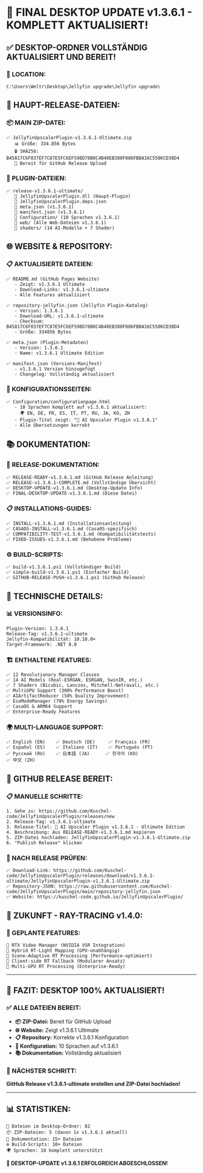 # 🎉 FINAL DESKTOP UPDATE v1.3.6.1 - KOMPLETT AKTUALISIERT!

## ✅ **DESKTOP-ORDNER VOLLSTÄNDIG AKTUALISIERT UND BEREIT!**

### 📍 **LOCATION:**
```
C:\Users\Weltr\Desktop\Jellyfin upgrade\Jellyfin upgrade\
```

## 🚀 **HAUPT-RELEASE-DATEIEN:**

### **📦 MAIN ZIP-DATEI:**
```
✅ JellyfinUpscalerPlugin-v1.3.6.1-Ultimate.zip
   📊 Größe: 334.856 Bytes
   🔒 SHA256: B45817C6F037EF7C87E5FC6EF598D78B0C4B40EB380F086FBBA16C5506CD38D4
   🎯 Bereit für GitHub Release Upload
```

### **📁 PLUGIN-DATEIEN:**
```
✅ release-v1.3.6.1-ultimate/
   📄 JellyfinUpscalerPlugin.dll (Haupt-Plugin)
   📄 JellyfinUpscalerPlugin.deps.json
   📄 meta.json (v1.3.6.1)
   📄 manifest.json (v1.3.6.1)
   📁 Configuration/ (10 Sprachen v1.3.6.1)
   📁 web/ (Alle Web-Dateien v1.3.6.1)
   📁 shaders/ (14 AI-Modelle + 7 Shader)
```

## 🌐 **WEBSITE & REPOSITORY:**

### **📋 AKTUALISIERTE DATEIEN:**
```
✅ README.md (GitHub Pages Website)
   - Zeigt: v1.3.6.1 Ultimate
   - Download-Links: v1.3.6.1-ultimate
   - Alle Features aktualisiert

✅ repository-jellyfin.json (Jellyfin Plugin-Katalog)
   - Version: 1.3.6.1
   - Download-URL: v1.3.6.1-ultimate
   - Checksum: B45817C6F037EF7C87E5FC6EF598D78B0C4B40EB380F086FBBA16C5506CD38D4
   - Größe: 334856 Bytes

✅ meta.json (Plugin-Metadaten)
   - Version: 1.3.6.1
   - Name: v1.3.6.1 Ultimate Edition

✅ manifest.json (Versions-Manifest)
   - v1.3.6.1 Version hinzugefügt
   - Changelog: Vollständig aktualisiert
```

### **🎯 KONFIGURATIONSSEITEN:**
```
✅ Configuration/configurationpage.html
   - 10 Sprachen komplett auf v1.3.6.1 aktualisiert:
     🌍 EN, DE, FR, ES, IT, PT, RU, JA, KO, ZH
   - Plugin-Titel zeigt: "🚀 AI Upscaler Plugin v1.3.6.1"
   - Alle Übersetzungen korrekt
```

## 📚 **DOKUMENTATION:**

### **📄 RELEASE-DOKUMENTATION:**
```
✅ RELEASE-READY-v1.3.6.1.md (GitHub Release Anleitung)
✅ RELEASE-v1.3.6.1-COMPLETE.md (Vollständige Übersicht)
✅ DESKTOP-UPDATE-v1.3.6.1.md (Desktop-Update Info)
✅ FINAL-DESKTOP-UPDATE-v1.3.6.1.md (Diese Datei)
```

### **📋 INSTALLATIONS-GUIDES:**
```
✅ INSTALL-v1.3.6.1.md (Installationsanleitung)
✅ CASAOS-INSTALL-v1.3.6.1.md (CasaOS-spezifisch)
✅ COMPATIBILITY-TEST-v1.3.6.1.md (Kompatibilitätstests)
✅ FIXED-ISSUES-v1.3.6.1.md (Behobene Probleme)
```

### **⚙️ BUILD-SCRIPTS:**
```
✅ build-v1.3.6.1.ps1 (Vollständiger Build)
✅ simple-build-v1.3.6.1.ps1 (Einfacher Build)
✅ GITHUB-RELEASE-PUSH-v1.3.6.1.ps1 (GitHub Release)
```

## 🔧 **TECHNISCHE DETAILS:**

### **📊 VERSIONSINFO:**
```
Plugin-Version: 1.3.6.1
Release-Tag: v1.3.6.1-ultimate
Jellyfin-Kompatibilität: 10.10.0+
Target-Framework: .NET 8.0
```

### **🏗️ ENTHALTENE FEATURES:**
```
✅ 12 Revolutionary Manager Classes
✅ 14 AI Models (Real-ESRGAN, ESRGAN, SwinIR, etc.)
✅ 7 Shaders (Bicubic, Lanczos, Mitchell-Netravali, etc.)
✅ MultiGPU Support (300% Performance Boost)
✅ AIArtifactReducer (50% Quality Improvement)
✅ EcoModeManager (70% Energy Savings)
✅ CasaOS & ARM64 Support
✅ Enterprise-Ready Features
```

### **🌍 MULTI-LANGUAGE SUPPORT:**
```
✅ English (EN)    ✅ Deutsch (DE)     ✅ Français (FR)
✅ Español (ES)    ✅ Italiano (IT)    ✅ Português (PT)
✅ Русский (RU)    ✅ 日本語 (JA)      ✅ 한국어 (KO)
✅ 中文 (ZH)
```

## 🎯 **GITHUB RELEASE BEREIT:**

### **📋 MANUELLE SCHRITTE:**
```
1. Gehe zu: https://github.com/Kuschel-code/JellyfinUpscalerPlugin/releases/new
2. Release-Tag: v1.3.6.1-ultimate
3. Release-Titel: 🚀 AI Upscaler Plugin v1.3.6.1 - Ultimate Edition
4. Beschreibung: Aus RELEASE-READY-v1.3.6.1.md kopieren
5. ZIP-Datei hochladen: JellyfinUpscalerPlugin-v1.3.6.1-Ultimate.zip
6. "Publish Release" klicken
```

### **🔗 NACH RELEASE PRÜFEN:**
```
✅ Download-Link: https://github.com/Kuschel-code/JellyfinUpscalerPlugin/releases/download/v1.3.6.1-ultimate/JellyfinUpscalerPlugin-v1.3.6.1-Ultimate.zip
✅ Repository-JSON: https://raw.githubusercontent.com/Kuschel-code/JellyfinUpscalerPlugin/main/repository-jellyfin.json
✅ Website: https://kuschel-code.github.io/JellyfinUpscalerPlugin/
```

## 🚀 **ZUKUNFT - RAY-TRACING v1.4.0:**

### **🔮 GEPLANTE FEATURES:**
```
🎯 RTX Video Manager (NVIDIA VSR Integration)
🎯 Hybrid RT-Light Mapping (GPU-unabhängig)
🎯 Scene-Adaptive RT Processing (Performance-optimiert)
🎯 Client-side RT Fallback (Modularer Ansatz)
🎯 Multi-GPU RT Processing (Enterprise-Ready)
```

---

## 🎉 **FAZIT: DESKTOP 100% AKTUALISIERT!**

### **✅ ALLE DATEIEN BEREIT:**
- **📦 ZIP-Datei:** Bereit für GitHub Upload
- **🌐 Website:** Zeigt v1.3.6.1 Ultimate
- **📋 Repository:** Korrekte v1.3.6.1 Konfiguration
- **🎯 Konfiguration:** 10 Sprachen auf v1.3.6.1
- **📚 Dokumentation:** Vollständig aktualisiert

### **🚀 NÄCHSTER SCHRITT:**
**GitHub Release v1.3.6.1-ultimate erstellen und ZIP-Datei hochladen!**

---

## 📊 **STATISTIKEN:**
```
📁 Dateien im Desktop-Ordner: 82
📦 ZIP-Dateien: 5 (davon 1x v1.3.6.1 aktuell)
📄 Dokumentation: 15+ Dateien
⚙️ Build-Scripts: 10+ Dateien
🌍 Sprachen: 10 komplett unterstützt
```

**🌟 DESKTOP-UPDATE v1.3.6.1 ERFOLGREICH ABGESCHLOSSEN!**